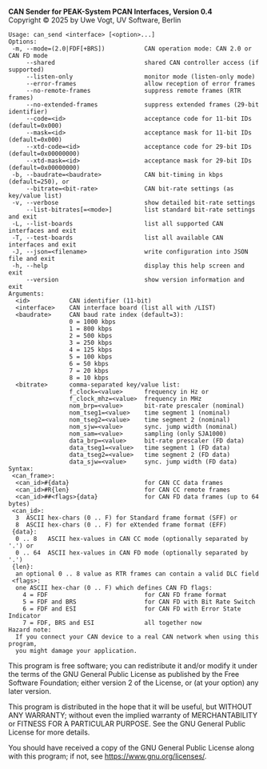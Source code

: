 __CAN Sender for PEAK-System PCAN Interfaces, Version 0.4__ \
Copyright &copy; 2025 by Uwe Vogt, UV Software, Berlin

```
Usage: can_send <interface> [<option>...]
Options:
 -m, --mode=(2.0|FDF[+BRS])           CAN operation mode: CAN 2.0 or CAN FD mode
     --shared                         shared CAN controller access (if supported)
     --listen-only                    monitor mode (listen-only mode)
     --error-frames                   allow reception of error frames
     --no-remote-frames               suppress remote frames (RTR frames)
     --no-extended-frames             suppress extended frames (29-bit identifier)
     --code=<id>                      acceptance code for 11-bit IDs (default=0x000)
     --mask=<id>                      acceptance mask for 11-bit IDs (default=0x000)
     --xtd-code=<id>                  acceptance code for 29-bit IDs (default=0x00000000)
     --xtd-mask=<id>                  acceptance mask for 29-bit IDs (default=0x00000000)
 -b, --baudrate=<baudrate>            CAN bit-timing in kbps (default=250), or
     --bitrate=<bit-rate>             CAN bit-rate settings (as key/value list)
 -v, --verbose                        show detailed bit-rate settings
     --list-bitrates[=<mode>]         list standard bit-rate settings and exit
 -L, --list-boards                    list all supported CAN interfaces and exit
 -T, --test-boards                    list all available CAN interfaces and exit
 -J, --json=<filename>                write configuration into JSON file and exit
 -h, --help                           display this help screen and exit
     --version                        show version information and exit
Arguments:
  <id>           CAN identifier (11-bit)
  <interface>    CAN interface board (list all with /LIST)
  <baudrate>     CAN baud rate index (default=3):
                 0 = 1000 kbps
                 1 = 800 kbps
                 2 = 500 kbps
                 3 = 250 kbps
                 4 = 125 kbps
                 5 = 100 kbps
                 6 = 50 kbps
                 7 = 20 kbps
                 8 = 10 kbps
  <bitrate>      comma-separated key/value list:
                 f_clock=<value>      frequency in Hz or
                 f_clock_mhz=<value>  frequency in MHz
                 nom_brp=<value>      bit-rate prescaler (nominal)
                 nom_tseg1=<value>    time segment 1 (nominal)
                 nom_tseg2=<value>    time segment 2 (nominal)
                 nom_sjw=<value>      sync. jump width (nominal)
                 nom_sam=<value>      sampling (only SJA1000)
                 data_brp=<value>     bit-rate prescaler (FD data)
                 data_tseg1=<value>   time segment 1 (FD data)
                 data_tseg2=<value>   time segment 2 (FD data)
                 data_sjw=<value>     sync. jump width (FD data)
Syntax:
 <can_frame>:
  <can_id>#{data}                     for CAN CC data frames
  <can_id>#R{len}                     for CAN CC remote frames
  <can_id>##<flags>{data}             for CAN FD data frames (up to 64 bytes)
 <can_id>:
  3  ASCII hex-chars (0 .. F) for Standard frame format (SFF) or
  8  ASCII hex-chars (0 .. F) for eXtended frame format (EFF)
 {data}:
  0 .. 8   ASCII hex-values in CAN CC mode (optionally separated by '.') or
  0 .. 64  ASCII hex-values in CAN FD mode (optionally separated by '.')
 {len}:
  an optional 0 .. 8 value as RTR frames can contain a valid DLC field
 <flags>:
  one ASCII hex-char (0 .. F) which defines CAN FD flags:
    4 = FDF                           for CAN FD frame format
    5 = FDF and BRS                   for CAN FD with Bit Rate Switch
    6 = FDF and ESI                   for CAN FD with Error State Indicator
    7 = FDF, BRS and ESI              all together now
Hazard note:
  If you connect your CAN device to a real CAN network when using this program,
  you might damage your application.
```

This program is free software; you can redistribute it and/or modify
it under the terms of the GNU General Public License as published by
the Free Software Foundation; either version 2 of the License, or
(at your option) any later version.

This program is distributed in the hope that it will be useful,
but WITHOUT ANY WARRANTY; without even the implied warranty of
MERCHANTABILITY or FITNESS FOR A PARTICULAR PURPOSE.  See the
GNU General Public License for more details.

You should have received a copy of the GNU General Public License along
with this program; if not, see <https://www.gnu.org/licenses/>.
